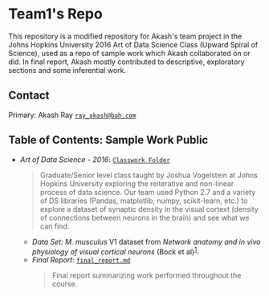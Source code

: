 # Team1's Repo
This repository is a modified repository for Akash's team project in the Johns Hopkins University 2016 Art of Data Science Class (Upward Spiral of Science), used as a repo of sample work which Akash collaborated on or did. In final report, Akash mostly contributed to descriptive, exploratory sections and some inferential work.


## Contact
Primary: Akash Ray [``ray_akash@bah.com``](ray_akash@bah.com)


## Table of Contents: Sample Work Public


- *Art of Data Science - 2016*: [``Classwork Folder``](./ArtOfDataScience_2016_JHUClass)
  > Graduate/Senior level class taught by Joshua Vogelstein at Johns Hopkins University exploring the reiterative and non-linear process of data science. Our team used Python 2.7 and a variety of DS libraries (Pandas, matplotlib, numpy, scikit-learn, etc.) to explore a dataset of synaptic density in the visual cortext (density of connections between neurons in the brain) and see what we can find. 
  - *Data Set:* *M. musculus* V1 dataset from *Network anatomy and in vivo physiology of visual cortical neurons* (Bock et al)<sup id="r-dbock">[1](f-dbock)</sup>.
  - *Final Report*: [``final_report.md``](final_report.md)
    > Final report summarizing work performed throughout the course.
